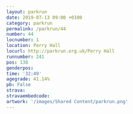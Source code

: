 ```yaml
---
layout: parkrun
date: 2019-07-13 09:00 +0100
category: parkrun
permalink: /parkrun/44
number: 44
locnumber: 1
location: Perry Hall
locurl: http://parkrun.org.uk/Perry Hall
runnumber: 241
pos: 138
genderpos: 
time: '32:49'
agegrade: 41.14%
pb: False
strava: 
stravaembedcode:
artwork: '/images/Shared Content/parkrun.png'
---
```

